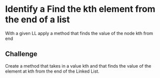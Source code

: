 # Identify a Find the kth element from the end of a list
With a given LL apply a method that finds the value of the node kth from end
## Challenge
Create a method that takes in a value kth and that finds the value of the element at kth from the end of the Linked List.